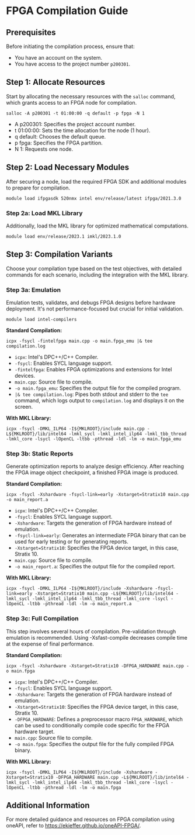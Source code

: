 # FPGA Compilation Guide
## Prerequisites

Before initiating the compilation process, ensure that:

- You have an account on the system.
- You have access to the project number `p200301`.

## Step 1: Allocate Resources

Start by allocating the necessary resources with the `salloc` command, which grants access to an FPGA node for compilation.

    salloc -A p200301 -t 01:00:00 -q default -p fpga -N 1

- A p200301: Specifies the project account number.
- t 01:00:00: Sets the time allocation for the node (1 hour).
- q default: Chooses the default queue.
- p fpga: Specifies the FPGA partition.
- N 1: Requests one node.

## Step 2: Load Necessary Modules

After securing a node, load the required FPGA SDK and additional modules to prepare for compilation.

    module load ifpgasdk 520nmx intel env/release/latest ifpga/2021.3.0

### Step 2a: Load MKL Library

Additionally, load the MKL library for optimized mathematical computations.

    module load env/release/2023.1 imkl/2023.1.0

## Step 3: Compilation Variants

Choose your compilation type based on the test objectives, with detailed commands for each scenario, including the integration with the MKL library.

### Step 3a: Emulation

Emulation tests, validates, and debugs FPGA designs before hardware deployment. It's not performance-focused but crucial for initial validation.

    module load intel-compilers

**Standard Compilation:**

    icpx -fsycl -fintelfpga main.cpp -o main.fpga_emu |& tee compilation.log

- `icpx`: Intel's DPC++/C++ Compiler.
- `-fsycl`: Enables SYCL language support.
- `-fintelfpga`: Enables FPGA optimizations and extensions for Intel devices.
- `main.cpp`: Source file to compile.
- `-o main.fpga_emu`: Specifies the output file for the compiled program.
- `|& tee compilation.log`: Pipes both stdout and stderr to the `tee` command, which logs output to `compilation.log` and displays it on the screen.

**With MKL Library:**

    icpx -fsycl -DMKL_ILP64 -I${MKLROOT}/include main.cpp -L${MKLROOT}/lib/intel64 -lmkl_sycl -lmkl_intel_ilp64 -lmkl_tbb_thread -lmkl_core -lsycl -lOpenCL -ltbb -pthread -ldl -lm -o main.fpga_emu

### Step 3b: Static Reports

Generate optimization reports to analyze design efficiency. After reaching the FPGA image object checkpoint, a finished FPGA image is produced.

**Standard Compilation:**

    icpx -fsycl -Xshardware -fsycl-link=early -Xstarget=Stratix10 main.cpp -o main_report.a

- `icpx`: Intel's DPC++/C++ Compiler.
- `-fsycl`: Enables SYCL language support.
- `-Xshardware`: Targets the generation of FPGA hardware instead of emulation.
- `-fsycl-link=early`: Generates an intermediate FPGA binary that can be used for early testing or for generating reports.
- `-Xstarget=Stratix10`: Specifies the FPGA device target, in this case, Stratix 10.
- `main.cpp`: Source file to compile.
- `-o main_report.a`: Specifies the output file for the compiled report.

**With MKL Library:**

    icpx -fsycl -DMKL_ILP64 -I${MKLROOT}/include -Xshardware -fsycl-link=early -Xstarget=Stratix10 main.cpp -L${MKLROOT}/lib/intel64 -lmkl_sycl -lmkl_intel_ilp64 -lmkl_tbb_thread -lmkl_core -lsycl -lOpenCL -ltbb -pthread -ldl -lm -o main_report.a

### Step 3c: Full Compilation

This step involves several hours of compilation. Pre-validation through emulation is recommended. Using -Xsfast-compile decreases compile time at the expense of final performance.

**Standard Compilation:**

    icpx -fsycl -Xshardware -Xstarget=Stratix10 -DFPGA_HARDWARE main.cpp -o main.fpga

- `icpx`: Intel's DPC++/C++ Compiler.
- `-fsycl`: Enables SYCL language support.
- `-Xshardware`: Targets the generation of FPGA hardware instead of emulation.
- `-Xstarget=Stratix10`: Specifies the FPGA device target, in this case, Stratix 10.
- `-DFPGA_HARDWARE`: Defines a preprocessor macro `FPGA_HARDWARE`, which can be used to conditionally compile code specific for the FPGA hardware target.
- `main.cpp`: Source file to compile.
- `-o main.fpga`: Specifies the output file for the fully compiled FPGA binary.

**With MKL Library:**

    icpx -fsycl -DMKL_ILP64 -I${MKLROOT}/include -Xshardware -Xstarget=Stratix10 -DFPGA_HARDWARE main.cpp -L${MKLROOT}/lib/intel64 -lmkl_sycl -lmkl_intel_ilp64 -lmkl_tbb_thread -lmkl_core -lsycl -lOpenCL -ltbb -pthread -ldl -lm -o main.fpga

## Additional Information

For more detailed guidance and resources on FPGA compilation using oneAPI, refer to https://ekieffer.github.io/oneAPI-FPGA/.
